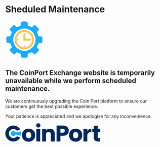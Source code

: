 <div class="center_contents">

# Sheduled Maintenance

<img src="./maintenance.png" alt="Maintenace">

## The CoinPort Exchange website is temporarily unavailable while we perform scheduled maintenance.

We are continuously upgrading the Coin Port platform to ensure our customers get the best possible experience.

Your patience is appreciated and we apologise for any inconvenience.

<img src="../images/logos/logo_blue.png" width="300px">

</div>
